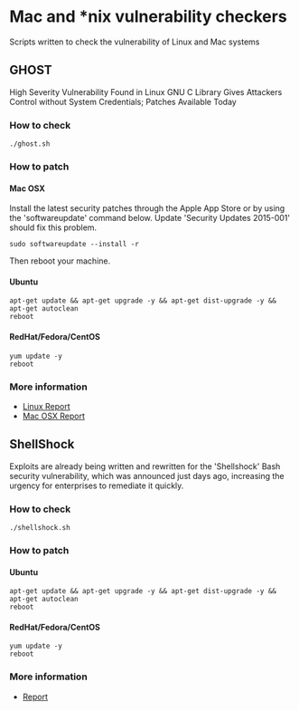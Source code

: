 # Mac and *nix vulnerability checkers
Scripts written to check the vulnerability of Linux and Mac systems

## GHOST
High Severity Vulnerability Found in Linux GNU C Library Gives Attackers Control without System Credentials; Patches Available Today

### How to check
```shell
./ghost.sh
```

### How to patch
#### Mac OSX
Install the latest security patches through the Apple App Store or by using the 'softwareupdate' command below.  Update 'Security Updates 2015-001' should fix this problem.

```shell
sudo softwareupdate --install -r
```

Then reboot your machine.

#### Ubuntu
```shell
apt-get update && apt-get upgrade -y && apt-get dist-upgrade -y && apt-get autoclean
reboot
```

#### RedHat/Fedora/CentOS
```shell
yum update -y
reboot
```

### More information
  * [Linux Report](https://www.qualys.com/company/newsroom/news-releases/usa/2015-01-27-qualys-releases-security-advisory-ghost-vulnerability-linux-systems/?leadsource=23979237&mkt_tok=3RkMMJWWfF9wsRogvanNZKXonjHpfsX%2B6uwpUKeg38431UFwdcjKPmjr1YYGSMt0aPyQAgobGp5I5FEPQ7fYWa5pt6IJWQ%3D%3D)
  * [Mac OSX Report](http://lists.apple.com/archives/security-announce/2015/Jan/msg00003.html)

## ShellShock
Exploits are already being written and rewritten for the 'Shellshock' Bash security vulnerability, which was announced just days ago, increasing the urgency for enterprises to remediate it quickly. 

### How to check
```shell
./shellshock.sh
```

### How to patch
#### Ubuntu
```shell
apt-get update && apt-get upgrade -y && apt-get dist-upgrade -y && apt-get autoclean
reboot
```

#### RedHat/Fedora/CentOS
```shell
yum update -y
reboot
```

### More information
  * [Report](http://searchsecurity.techtarget.com/news/2240231581/Attackers-already-targeting-Bash-security-vulnerability?utm_medium=EM&asrc=EM_NLS_34521824&utm_campaign=20140926_Bash%20Shellshock%20update:%20Active%20exploits;%20security%20experts%20scramble;%20inside%20the%20social%20media%20frenzy_sshea&utm_source=NLS&track=NL-1836&ad=896243)
